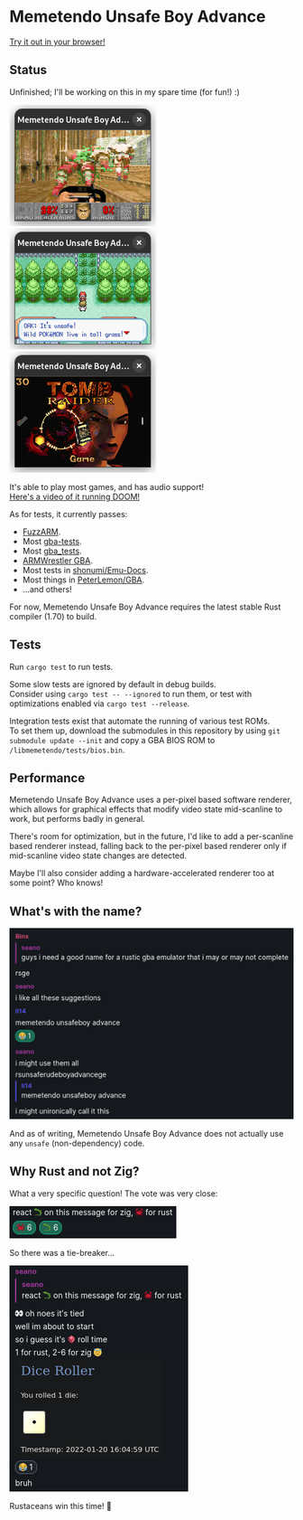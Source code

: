 # Memetendo Unsafe Boy Advance

[Try it out in your browser!](https://seandewar.github.io/memetendo-unsafe-boy-advance/)

## Status

Unfinished; I'll be working on this in my spare time (for fun!) :)

![Doom 2 screenshot](media/doom2.png)
![Pokemon FireRed screenshot](media/pokemon-firered.png)
![OpenLara screenshot](media/openlara.png)

It's able to play most games, and has audio support!  
[Here's a video of it running DOOM!](https://www.youtube.com/watch?v=mdFqmEEttws)

As for tests, it currently passes:
- [FuzzARM](https://github.com/DenSinH/FuzzARM).
- Most [gba-tests](https://github.com/jsmolka/gba-tests).
- Most [gba\_tests](https://github.com/destoer/gba_tests).
- [ARMWrestler GBA](https://github.com/destoer/armwrestler-gba-fixed).
- Most tests in [shonumi/Emu-Docs](https://github.com/shonumi/Emu-Docs/tree/master/GameBoy%20Advance/test_roms).
- Most things in [PeterLemon/GBA](https://github.com/PeterLemon/GBA).
- ...and others!

For now, Memetendo Unsafe Boy Advance requires the latest stable Rust compiler
(1.70) to build.

## Tests

Run `cargo test` to run tests.  

Some slow tests are ignored by default in debug builds.  
Consider using `cargo test -- --ignored` to run them, or test with optimizations
enabled via `cargo test --release`.

Integration tests exist that automate the running of various test ROMs.  
To set them up, download the submodules in this repository by using
`git submodule update --init` and copy a GBA BIOS ROM to
`/libmemetendo/tests/bios.bin`.

## Performance

Memetendo Unsafe Boy Advance uses a per-pixel based software renderer, which
allows for graphical effects that modify video state mid-scanline to work, but
performs badly in general.

There's room for optimization, but in the future, I'd like to add a per-scanline
based renderer instead, falling back to the per-pixel based renderer only if
mid-scanline video state changes are detected.

Maybe I'll also consider adding a hardware-accelerated renderer too at some
point? Who knows!

## What's with the name?

![Origin of the name](media/name-origin.png)

And as of writing, Memetendo Unsafe Boy Advance does not actually use any
`unsafe` (non-dependency) code.

## Why Rust and not Zig?

What a very specific question! The vote was very close:

![Language poll result](media/lang-vote.png)

So there was a tie-breaker...

![Tie-breaker result](media/tiebreaker-result.png)

Rustaceans win this time! 🦀

